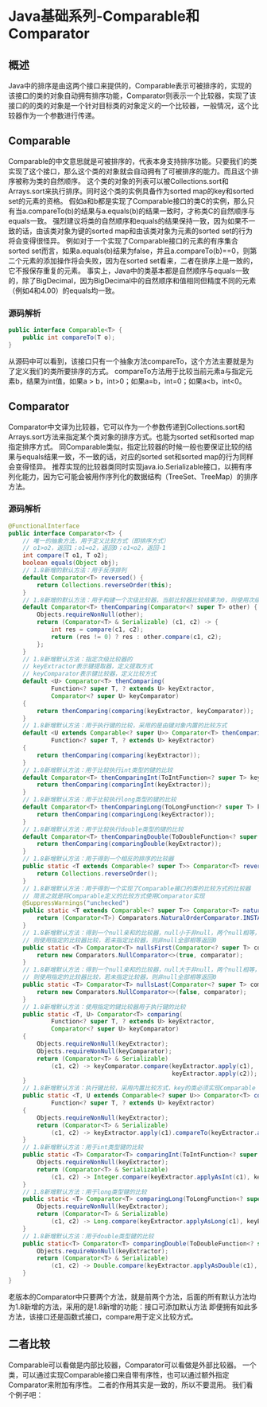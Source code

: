 # Java基础系列-Comparable和Comparator
## 概述
Java中的排序是由这两个接口来提供的，Comparable表示可被排序的，实现的该接口的类的对象自动拥有排序功能，Comparator则表示一个比较器，实现了该接口的的类的对象是一个针对目标类的对象定义的一个比较器，一般情况，这个比较器作为一个参数进行传递。
## Comparable
Comparable的中文意思就是可被排序的，代表本身支持排序功能。只要我们的类实现了这个接口，那么这个类的对象就会自动拥有了可被排序的能力。而且这个排序被称为类的自然顺序。
这个类的对象的列表可以被Collections.sort和Arrays.sort来执行排序。同时这个类的实例具备作为sorted map的key和sorted set的元素的资格。
假如a和b都是实现了Comparable接口的类C的实例，那么只有当a.compareTo(b)的结果与a.equals(b)的结果一致时，才称类C的自然顺序与equals一致。
强烈建议将类的自然顺序和equals的结果保持一致，因为如果不一致的话，由该类对象为键的sorted map和由该类对象为元素的sorted set的行为将会变得很怪异。
例如对于一个实现了Comparable接口的元素的有序集合sorted set而言，如果a.equals(b)结果为false，并且a.compareTo(b)==0，则第二个元素的添加操作将会失败，因为在sorted set看来，二者在排序上是一致的，它不报保存重复的元素。
事实上，Java中的类基本都是自然顺序与equals一致的，除了BigDecimal，因为BigDecimal中的自然顺序和值相同但精度不同的元素（例如4和4.00）的equals均一致。
### 源码解析
```java
public interface Comparable<T> {
    public int compareTo(T o);
}
```
从源码中可以看到，该接口只有一个抽象方法compareTo，这个方法主要就是为了定义我们的类所要排序的方式。
compareTo方法用于比较当前元素a与指定元素b，结果为int值，如果a > b，int>0；如果a=b，int=0；如果a<b，int<0。
## Comparator
Comparator中文译为比较器，它可以作为一个参数传递到Collections.sort和Arrays.sort方法来指定某个类对象的排序方式。也能为sorted set和sorted map指定排序方式。
同Comparable类似，指定比较器的时候一般也要保证比较的结果与equals结果一致，不一致的话，对应的sorted set和sorted map的行为同样会变得怪异。
推荐实现的比较器类同时实现java.io.Serializable接口，以拥有序列化能力，因为它可能会被用作序列化的数据结构（TreeSet、TreeMap）的排序方法。
### 源码解析
```java
@FunctionalInterface
public interface Comparator<T> {
    // 唯一的抽象方法，用于定义比较方式（即排序方式）
    // o1>o2，返回1；o1=o2，返回0；o1<o2，返回-1
    int compare(T o1, T o2);
    boolean equals(Object obj);
    // 1.8新增的默认方法：用于反序排列
    default Comparator<T> reversed() {
        return Collections.reverseOrder(this);
    }
    // 1.8新增的默认方法：用于构建一个次级比较器，当前比较器比较结果为0，则使用次级比较器比较
    default Comparator<T> thenComparing(Comparator<? super T> other) {
        Objects.requireNonNull(other);
        return (Comparator<T> & Serializable) (c1, c2) -> {
            int res = compare(c1, c2);
            return (res != 0) ? res : other.compare(c1, c2);
        };
    }
    // 1.8新增默认方法：指定次级比较器的
    // keyExtractor表示键提取器，定义提取方式
    // keyComparator表示键比较器，定义比较方式
    default <U> Comparator<T> thenComparing(
            Function<? super T, ? extends U> keyExtractor,
            Comparator<? super U> keyComparator)
    {
        return thenComparing(comparing(keyExtractor, keyComparator));
    }
    // 1.8新增默认方法：用于执行键的比较，采用的是由键对象内置的比较方式
    default <U extends Comparable<? super U>> Comparator<T> thenComparing(
            Function<? super T, ? extends U> keyExtractor)
    {
        return thenComparing(comparing(keyExtractor));
    }
    // 1.8新增默认方法：用于比较执行int类型的键的比较
    default Comparator<T> thenComparingInt(ToIntFunction<? super T> keyExtractor) {
        return thenComparing(comparingInt(keyExtractor));
    }
    // 1.8新增默认方法：用于比较执行long类型的键的比较
    default Comparator<T> thenComparingLong(ToLongFunction<? super T> keyExtractor) {
        return thenComparing(comparingLong(keyExtractor));
    }
    // 1.8新增默认方法：用于比较执行double类型的键的比较
    default Comparator<T> thenComparingDouble(ToDoubleFunction<? super T> keyExtractor) {
        return thenComparing(comparingDouble(keyExtractor));
    }
    // 1.8新增默认方法：用于得到一个相反的排序的比较器
    public static <T extends Comparable<? super T>> Comparator<T> reverseOrder() {
        return Collections.reverseOrder();
    }
    // 1.8新增默认方法：用于得到一个实现了Comparable接口的类的比较方式的比较器
    // 简言之就是将Comparable定义的比较方式使用Comparator实现
    @SuppressWarnings("unchecked")
    public static <T extends Comparable<? super T>> Comparator<T> naturalOrder() {
        return (Comparator<T>) Comparators.NaturalOrderComparator.INSTANCE;
    }
    // 1.8新增默认方法：得到一个null亲和的比较器，null小于非null，两个null相等，如果全不是null,
    // 则使用指定的比较器比较，若未指定比较器，则非null全部相等返回0
    public static <T> Comparator<T> nullsFirst(Comparator<? super T> comparator) {
        return new Comparators.NullComparator<>(true, comparator);
    }
    // 1.8新增默认方法：得到一个null亲和的比较器，null大于非null，两个null相等，如果全不是null,
    // 则使用指定的比较器比较，若未指定比较器，则非null全部相等返回0
    public static <T> Comparator<T> nullsLast(Comparator<? super T> comparator) {
        return new Comparators.NullComparator<>(false, comparator);
    }
    // 1.8新增默认方法：使用指定的键比较器用于执行键的比较
    public static <T, U> Comparator<T> comparing(
            Function<? super T, ? extends U> keyExtractor,
            Comparator<? super U> keyComparator)
    {
        Objects.requireNonNull(keyExtractor);
        Objects.requireNonNull(keyComparator);
        return (Comparator<T> & Serializable)
            (c1, c2) -> keyComparator.compare(keyExtractor.apply(c1),
                                              keyExtractor.apply(c2));
    }
    // 1.8新增默认方法：执行键比较，采用内置比较方式，key的类必须实现Comparable
    public static <T, U extends Comparable<? super U>> Comparator<T> comparing(
            Function<? super T, ? extends U> keyExtractor)
    {
        Objects.requireNonNull(keyExtractor);
        return (Comparator<T> & Serializable)
            (c1, c2) -> keyExtractor.apply(c1).compareTo(keyExtractor.apply(c2));
    }
    // 1.8新增默认方法：用于int类型键的比较
    public static <T> Comparator<T> comparingInt(ToIntFunction<? super T> keyExtractor) {
        Objects.requireNonNull(keyExtractor);
        return (Comparator<T> & Serializable)
            (c1, c2) -> Integer.compare(keyExtractor.applyAsInt(c1), keyExtractor.applyAsInt(c2));
    }
    // 1.8新增默认方法：用于long类型键的比较
    public static <T> Comparator<T> comparingLong(ToLongFunction<? super T> keyExtractor) {
        Objects.requireNonNull(keyExtractor);
        return (Comparator<T> & Serializable)
            (c1, c2) -> Long.compare(keyExtractor.applyAsLong(c1), keyExtractor.applyAsLong(c2));
    }
    // 1.8新增默认方法：用于double类型键的比较
    public static<T> Comparator<T> comparingDouble(ToDoubleFunction<? super T> keyExtractor) {
        Objects.requireNonNull(keyExtractor);
        return (Comparator<T> & Serializable)
            (c1, c2) -> Double.compare(keyExtractor.applyAsDouble(c1), keyExtractor.applyAsDouble(c2));
    }
}
```
老版本的Comparator中只要两个方法，就是前两个方法，后面的所有默认方法均为1.8新增的方法，采用的是1.8新增的功能：接口可添加默认方法
即便拥有如此多方法，该接口还是函数式接口，compare用于定义比较方式。
## 二者比较
Comparable可以看做是内部比较器，Comparator可以看做是外部比较器。
一个类，可以通过实现Comparable接口来自带有序性，也可以通过额外指定Comparator来附加有序性。
二者的作用其实是一致的，所以不要混用。
我们看个例子吧：

